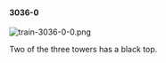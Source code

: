 #### 3036-0
![train-3036-0-0.png](https://github.com/lil-lab/nlvr/raw/master/nlvr/train/images/72/train-3036-0-0.png "train-3036-0-0.png")

Two of the three towers has a black top.